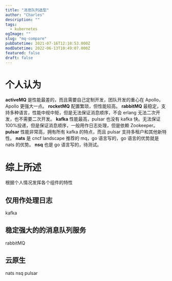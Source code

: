 ```yaml
---
title: "消息队列选型"
author: "Charles"
description: ""
tags:
  - kubernetes
ogImage: ""
slug: "mq-compare"
pubDatetime: 2021-07-16T12:18:53.000Z
modDatetime: 2022-06-13T10:49:07.000Z
featured: false
draft: false
---
```


# 个人认为

**activeMQ** 是性能最差的，而且需要自己定制开发，团队开发的重心在 Apollo，Apollo 更强大一点。
**rocketMQ** 配置繁琐，但性能较高。
**rabbitMQ** 最稳定，支持多种语言，性能中规中矩，但是无法保证消息顺序，不会 erlang 无法二次开发，也不需要二次开发。
**kafka** 性能最高，pulsar 也没有 kafka 快。无法保证100%投递，但是保证消息顺序，一般用作日志处理，但是依赖 Zookeeper。
**pulsar** 性能非常高，拥有所有 kafka 的特点，而且 pulsar 支持多租户和其他新特性。
**nats** 是 cncf landscape 推荐的 mq，go 语言写的，go 语言的优势就是 nats 的优势。
**nsq** 也是 go 语言写的，待测试。

# 综上所述

根据个人情况发挥各个组件的特性

## 仅用作处理日志

kafka

## 稳定强大的的消息队列服务

rabbitMQ

## 云原生

nats
nsq
pulsar
